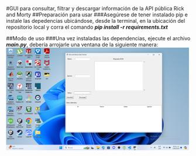 #GUI para consultar, filtrar y descargar información de la API pública Rick and Morty
##Preparación para usar
###Asegúrese de tener instalado pip e instale las depedencias ubicándose, desde la terminal, en la ubicación del repositorio local y corra el comando ***pip install -r requirements.txt***

##Modo de uso
###Una vez instaladas las dependencias, ejecute el archivo ***main.py***, debería arrojarle una ventana de la siguiente manera:
<img src="https://github.com/Davases22/Rick-Morty_API/blob/master/img/img_1.png" width="500"/>


